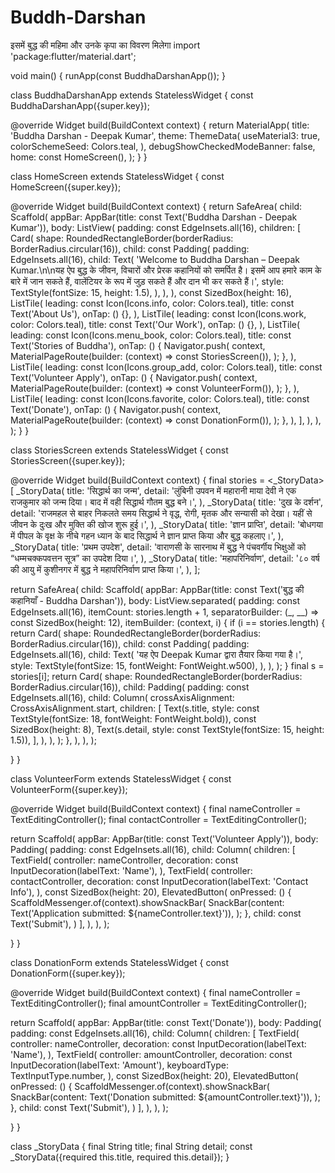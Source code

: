 # Buddh-Darshan
इसमें बुद्ध की महिमा और उनके कृपा  का   विवरण मिलेगा 
import 'package:flutter/material.dart';

void main() { runApp(const BuddhaDarshanApp()); }

class BuddhaDarshanApp extends StatelessWidget { const BuddhaDarshanApp({super.key});

@override Widget build(BuildContext context) { return MaterialApp( title: 'Buddha Darshan - Deepak Kumar', theme: ThemeData( useMaterial3: true, colorSchemeSeed: Colors.teal, ), debugShowCheckedModeBanner: false, home: const HomeScreen(), ); } }

class HomeScreen extends StatelessWidget { const HomeScreen({super.key});

@override Widget build(BuildContext context) { return SafeArea( child: Scaffold( appBar: AppBar(title: const Text('Buddha Darshan - Deepak Kumar')), body: ListView( padding: const EdgeInsets.all(16), children: [ Card( shape: RoundedRectangleBorder(borderRadius: BorderRadius.circular(16)), child: const Padding( padding: EdgeInsets.all(16), child: Text( 'Welcome to Buddha Darshan – Deepak Kumar.\n\nयह ऐप बुद्ध के जीवन, विचारों और प्रेरक कहानियों को समर्पित है। इसमें आप हमारे काम के बारे में जान सकते हैं, वालेंटियर के रूप में जुड़ सकते हैं और दान भी कर सकते हैं।', style: TextStyle(fontSize: 15, height: 1.5), ), ), ), const SizedBox(height: 16), ListTile( leading: const Icon(Icons.info, color: Colors.teal), title: const Text('About Us'), onTap: () {}, ), ListTile( leading: const Icon(Icons.work, color: Colors.teal), title: const Text('Our Work'), onTap: () {}, ), ListTile( leading: const Icon(Icons.menu_book, color: Colors.teal), title: const Text('Stories of Buddha'), onTap: () { Navigator.push( context, MaterialPageRoute(builder: (context) => const StoriesScreen()), ); }, ), ListTile( leading: const Icon(Icons.group_add, color: Colors.teal), title: const Text('Volunteer Apply'), onTap: () { Navigator.push( context, MaterialPageRoute(builder: (context) => const VolunteerForm()), ); }, ), ListTile( leading: const Icon(Icons.favorite, color: Colors.teal), title: const Text('Donate'), onTap: () { Navigator.push( context, MaterialPageRoute(builder: (context) => const DonationForm()), ); }, ), ], ), ), ); } }

class StoriesScreen extends StatelessWidget { const StoriesScreen({super.key});

@override Widget build(BuildContext context) { final stories = <_StoryData>[ _StoryData( title: 'सिद्धार्थ का जन्म', detail: 'लुंबिनी उपवन में महारानी माया देवी ने एक राजकुमार को जन्म दिया। बाद में वही सिद्धार्थ गौतम बुद्ध बने।', ), _StoryData( title: 'दुख के दर्शन', detail: 'राजमहल से बाहर निकलते समय सिद्धार्थ ने वृद्ध, रोगी, मृतक और सन्यासी को देखा। यहीं से जीवन के दुःख और मुक्ति की खोज शुरू हुई।', ), _StoryData( title: 'ज्ञान प्राप्ति', detail: 'बोधगया में पीपल के वृक्ष के नीचे गहन ध्यान के बाद सिद्धार्थ ने ज्ञान प्राप्त किया और बुद्ध कहलाए।', ), _StoryData( title: 'प्रथम उपदेश', detail: 'वाराणसी के सारनाथ में बुद्ध ने पंचवर्गीय भिक्षुओं को “धम्मचक्कपवत्तन सूत्र” का उपदेश दिया।', ), _StoryData( title: 'महापरिनिर्वाण', detail: '८० वर्ष की आयु में कुशीनगर में बुद्ध ने महापरिनिर्वाण प्राप्त किया।', ), ];

return SafeArea(
  child: Scaffold(
    appBar: AppBar(title: const Text('बुद्ध की कहानियाँ - Buddha Darshan')), 
    body: ListView.separated(
      padding: const EdgeInsets.all(16),
      itemCount: stories.length + 1,
      separatorBuilder: (_, __) => const SizedBox(height: 12),
      itemBuilder: (context, i) {
        if (i == stories.length) {
          return Card(
            shape: RoundedRectangleBorder(borderRadius: BorderRadius.circular(16)),
            child: const Padding(
              padding: EdgeInsets.all(16),
              child: Text(
                'यह ऐप Deepak Kumar द्वारा तैयार किया गया है।',
                style: TextStyle(fontSize: 15, fontWeight: FontWeight.w500),
              ),
            ),
          );
        }
        final s = stories[i];
        return Card(
          shape: RoundedRectangleBorder(borderRadius: BorderRadius.circular(16)),
          child: Padding(
            padding: const EdgeInsets.all(16),
            child: Column(
              crossAxisAlignment: CrossAxisAlignment.start,
              children: [
                Text(s.title, style: const TextStyle(fontSize: 18, fontWeight: FontWeight.bold)),
                const SizedBox(height: 8),
                Text(s.detail, style: const TextStyle(fontSize: 15, height: 1.5)),
              ],
            ),
          ),
        );
      },
    ),
  ),
);

} }

class VolunteerForm extends StatelessWidget { const VolunteerForm({super.key});

@override Widget build(BuildContext context) { final nameController = TextEditingController(); final contactController = TextEditingController();

return Scaffold(
  appBar: AppBar(title: const Text('Volunteer Apply')), 
  body: Padding(
    padding: const EdgeInsets.all(16),
    child: Column(
      children: [
        TextField(
          controller: nameController,
          decoration: const InputDecoration(labelText: 'Name'),
        ),
        TextField(
          controller: contactController,
          decoration: const InputDecoration(labelText: 'Contact Info'),
        ),
        const SizedBox(height: 20),
        ElevatedButton(
          onPressed: () {
            ScaffoldMessenger.of(context).showSnackBar(
              SnackBar(content: Text('Application submitted: ${nameController.text}')),
            );
          },
          child: const Text('Submit'),
        )
      ],
    ),
  ),
);

} }

class DonationForm extends StatelessWidget { const DonationForm({super.key});

@override Widget build(BuildContext context) { final nameController = TextEditingController(); final amountController = TextEditingController();

return Scaffold(
  appBar: AppBar(title: const Text('Donate')), 
  body: Padding(
    padding: const EdgeInsets.all(16),
    child: Column(
      children: [
        TextField(
          controller: nameController,
          decoration: const InputDecoration(labelText: 'Name'),
        ),
        TextField(
          controller: amountController,
          decoration: const InputDecoration(labelText: 'Amount'),
          keyboardType: TextInputType.number,
        ),
        const SizedBox(height: 20),
        ElevatedButton(
          onPressed: () {
            ScaffoldMessenger.of(context).showSnackBar(
              SnackBar(content: Text('Donation submitted: ${amountController.text}')),
            );
          },
          child: const Text('Submit'),
        )
      ],
    ),
  ),
);

} }

class _StoryData { final String title; final String detail; const _StoryData({required this.title, required this.detail}); }

